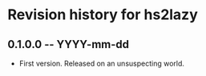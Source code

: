 # Revision history for hs2lazy

## 0.1.0.0 -- YYYY-mm-dd

* First version. Released on an unsuspecting world.
